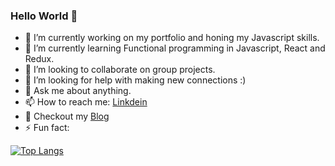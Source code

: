### Hello World 👋

- 🔭 I’m currently working on my portfolio and honing my Javascript skills.
- 🌱 I’m currently learning Functional programming in Javascript, React and Redux.
- 👯 I’m looking to collaborate on group projects.
- 🤔 I’m looking for help with making new connections :)
- 💬 Ask me about anything.
- 📫 How to reach me: [Linkdein](https://www.linkedin.com/in/jason-j-cruz/)
- 📜 Checkout my [Blog](https://coderjay06.github.io/)
- ⚡ Fun fact: 


[![Top Langs](https://github-readme-stats.vercel.app/api/top-langs/?username=CoderJay06&show_icons=true&?theme=dark)](https://github.com/CoderJay06/github-readme-stats)
